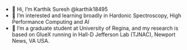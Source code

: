 - 👋 Hi, I’m Karthik Suresh @karthik18495
- 👀 I’m interested and learning broadly in Hardonic Spectroscopy, High Performance Computing and AI
- 💞️ I’m a graduate student at University of Regina, and my research is based on GlueX running in Hall-D Jefferson Lab (TJNAC), Newport News, VA USA.

<!---
karthik18495/karthik18495 is a ✨ special ✨ repository because its `README.md` (this file) appears on your GitHub profile.
You can click the Preview link to take a look at your changes.
--->
